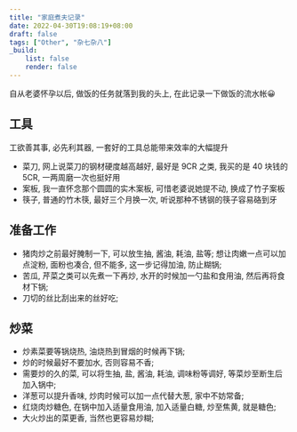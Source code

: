 ```yaml
---
title: "家庭煮夫记录"
date: 2022-04-30T19:08:19+08:00
draft: false
tags: ["Other", "杂七杂八"]
_build:
    list: false
    render: false
---
```


自从老婆怀孕以后, 做饭的任务就落到我的头上, 在此记录一下做饭的流水帐😀

## 工具

工欲善其事, 必先利其器, 一套好的工具总能带来效率的大幅提升

* 菜刀, 网上说菜刀的钢材硬度越高越好, 最好是 9CR 之类, 我买的是 40 块钱的 5CR, 一两周磨一次也挺好用
* 案板, 我一直怀念那个圆圆的实木案板, 可惜老婆说她提不动, 换成了竹子案板
* 筷子, 普通的竹木筷, 最好三个月换一次, 听说那种不锈钢的筷子容易硌到牙

## 准备工作

* 猪肉炒之前最好腌制一下, 可以放生抽, 酱油, 耗油, 盐等; 想让肉嫩一点可以加点淀粉, 面粉也凑合, 但不能多, 这一步记得加油, 防止糊锅;
* 苦瓜, 芹菜之类可以先煮一下再炒, 水开的时候加一勺盐和食用油, 然后再将食材下锅;
* 刀切的丝比刮出来的丝好吃;

## 炒菜

* 炒素菜要等锅烧热, 油烧热到冒烟的时候再下锅;
* 炒的时候最好不要加水, 否则容易不香;
* 需要炒的久的菜, 可以将生抽, 盐, 酱油, 耗油, 调味粉等调好, 等菜炒至断生后加入锅中;
* 洋葱可以提升香味, 炒肉时候可以加一点代替大葱, 家中不妨常备;
* 红烧肉炒糖色, 在锅中加入适量食用油, 加入适量白糖, 炒至焦黄, 就是糖色;
* 大火炒出的菜更香, 当然也更容易炒糊;